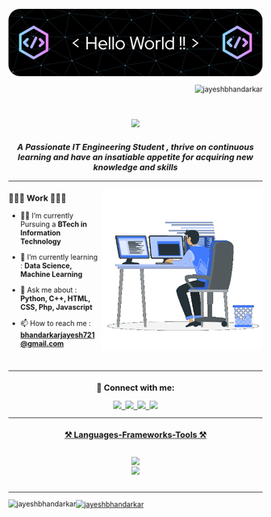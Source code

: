 ![Header](./header.png)

<p align="right"> <img src="https://komarev.com/ghpvc/?username=jayeshbhandarkar&label=Profile%20views&color=0e75b6&style=flat" alt="jayeshbhandarkar" /> </p>

<h1 align="center">
    <img src="https://readme-typing-svg.herokuapp.com/?font=Righteous&size=35&center=true&vCenter=true&width=500&height=70&duration=4000&lines=Hi+!+👋;+I'm+Jayesh+Bhandarkar+!;" />
</h1>

<h3 align="center"><i>A Passionate IT Engineering Student , thrive on continuous learning and have an insatiable appetite for acquiring new knowledge and skills</i></h3>
<hr/>

<img align="right" width=320 alt="coading" src="./sample.gif">
<h3 align="left">👨🏻‍💻 Work 👨🏻‍💻</h3>
<div align="left">
    
- 👨‍🎓 I’m currently Pursuing a **BTech in Information Technology** <br>
    
- 🌱 I’m currently learning : **Data Science, Machine Learning** <br>
 
- 💬 Ask me about : **Python, C++, HTML, CSS, Php, Javascript** <br>
 
- 📫 How to reach me : **<a href="mailto: bhandarkarjayesh721@gmail.com">bhandarkarjayesh721@gmail.com</a>** <br>
</div>
<br>
<hr/>

<h3 align="center">🔗 Connect with me:</h3>
<div align="center">
<!--
<a href="https://www.hackerrank.com/bhandarkarjayes1" target="blank"><img align="center" src="https://raw.githubusercontent.com/rahuldkjain/github-profile-readme-generator/master/src/images/icons/Social/hackerrank.svg" alt="bhandarkarjayes1" height="30" width="40" /></a>
-->
    <a href="https://linkedin.com/in/https://www.linkedin.com/in/jayesh-bhandarkar-66499a236" target="blank"><img src="https://skillicons.dev/icons?i=linkedin" />&nbsp;
    <a href="https://twitter.com/https://twitter.com/its_jayesh_777?t=ddjcapw0rcfmxujawsbhcg&s=08" target="blank"><img src="https://skillicons.dev/icons?i=twitter" />&nbsp;
    <a href="https://instagram.com/_its_jayesh_92_" target="blank"><img src="https://skillicons.dev/icons?i=instagram" />&nbsp;
        <img src="https://skillicons.dev/icons?i=linkedin,css,github,cpp,php,vscode" />
</div>
<hr/>

<h3 align="center">⚒️ Languages-Frameworks-Tools ⚒️</h3>
<br/>
<div align="center">
    <img src="https://skillicons.dev/icons?i=html,css,github,cpp,php,vscode" /><br>
    <img src="https://skillicons.dev/icons?i=python,javascript,c,java,mysql,figma,flask" /><br>
</div>
<br/>
<hr/>

<p><img align="left" src="https://github-readme-stats.vercel.app/api/top-langs?username=jayeshbhandarkar&show_icons=true&locale=en&layout=compact" alt="jayeshbhandarkar" /></p>
<p><img align="center" src="https://github-readme-stats.vercel.app/api?username=jayeshbhandarkar&show_icons=true&locale=en" alt="jayeshbhandarkar" /></p>

<!--### 📊 GitHub Stats:

![](https://github-readme-stats.vercel.app/api?username=jayeshbhandarkar&theme=dark&hide_border=false&include_all_commits=true&count_private=true)<br/>
![](https://github-readme-streak-stats.herokuapp.com/?user=jayeshbhandarkar&theme=dark&hide_border=false)<br/>
![](https://github-readme-stats.vercel.app/api/top-langs/?username=jayeshbhandarkar&theme=dark&hide_border=false&include_all_commits=true&count_private=true&layout=compact)

### ✍️ Random Dev Quote
![](https://quotes-github-readme.vercel.app/api?type=vetical&theme=radical)

### 🔝 Top Contributed Repo
![](https://github-contributor-stats.vercel.app/api?username=jayeshbhandarkar&limit=5&theme=dark&combine_all_yearly_contributions=true)-->

